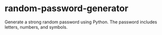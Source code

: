 # random-password-generator
Generate a strong random password using Python. The password includes letters, numbers, and symbols.

